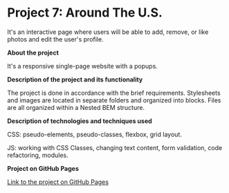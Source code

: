 # Project 7: Around The U.S.
It's an interactive page where users will be able to add, remove, or like photos and edit the user's profile.


**About the project**

It's a responsive single-page website with a popups.

**Description of the project and its functionality**

The project is done in accordance with the brief requirements. 
Stylesheets and images are located in separate folders and organized into blocks. Files are all organized within a Nested BEM structure. 

**Description of technologies and techniques used**

CSS: pseudo-elements, pseudo-classes, flexbox, grid layout. 

JS: working with CSS Classes, changing text content, form validation, code refactoring, modules.

**Project on GitHub Pages**

[Link to the project on GitHub Pages](https://tetiana-zagoruiko.github.io/web_project_4/)



